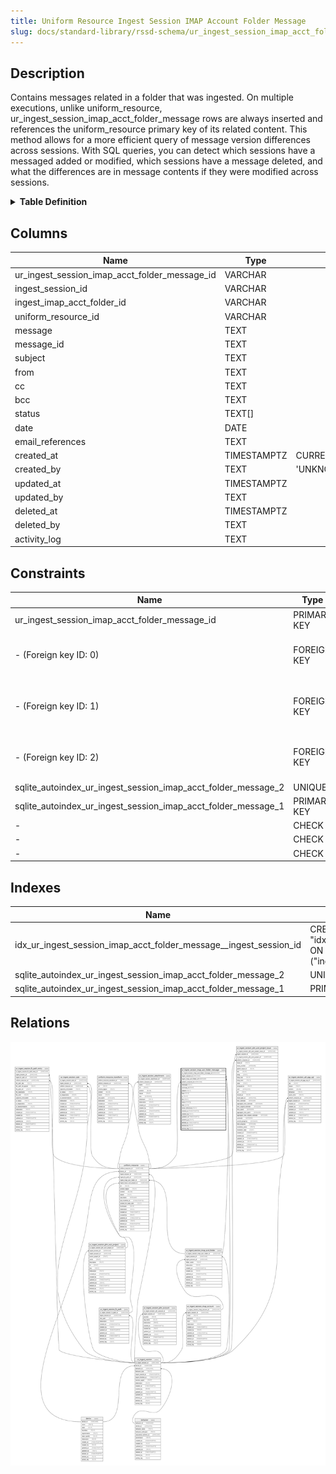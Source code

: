```yaml
---
title: Uniform Resource Ingest Session IMAP Account Folder Message
slug: docs/standard-library/rssd-schema/ur_ingest_session_imap_acct_folder_message
---
```


## Description

Contains messages related in a folder that was ingested. On multiple executions,
unlike uniform_resource, ur_ingest_session_imap_acct_folder_message rows are
always inserted and references the uniform_resource primary key of its related
content. This method allows for a more efficient query of message version
differences across sessions. With SQL queries, you can detect which sessions
have a messaged added or modified, which sessions have a message deleted, and
what the differences are in message contents if they were modified across
sessions.

<details>
<summary><strong>Table Definition</strong></summary>

```sql
CREATE TABLE "ur_ingest_session_imap_acct_folder_message" (
    "ur_ingest_session_imap_acct_folder_message_id" VARCHAR PRIMARY KEY NOT NULL,
    "ingest_session_id" VARCHAR NOT NULL,
    "ingest_imap_acct_folder_id" VARCHAR NOT NULL,
    "uniform_resource_id" VARCHAR,
    "message" TEXT NOT NULL,
    "message_id" TEXT NOT NULL,
    "subject" TEXT NOT NULL,
    "from" TEXT NOT NULL,
    "cc" TEXT CHECK(json_valid(cc)) NOT NULL,
    "bcc" TEXT CHECK(json_valid(bcc)) NOT NULL,
    "status" TEXT[] NOT NULL,
    "date" DATE,
    "email_references" TEXT CHECK(json_valid(email_references)) NOT NULL,
    "created_at" TIMESTAMPTZ DEFAULT CURRENT_TIMESTAMP,
    "created_by" TEXT DEFAULT 'UNKNOWN',
    "updated_at" TIMESTAMPTZ,
    "updated_by" TEXT,
    "deleted_at" TIMESTAMPTZ,
    "deleted_by" TEXT,
    "activity_log" TEXT,
    FOREIGN KEY("ingest_session_id") REFERENCES "ur_ingest_session"("ur_ingest_session_id"),
    FOREIGN KEY("ingest_imap_acct_folder_id") REFERENCES "ur_ingest_session_imap_acct_folder"("ur_ingest_session_imap_acct_folder_id"),
    FOREIGN KEY("uniform_resource_id") REFERENCES "uniform_resource"("uniform_resource_id"),
    UNIQUE("message", "message_id")
)
```

</details>

## Columns

| Name                                          | Type        | Default           | Nullable | Parents                                                                                                               | Comment                                                 |
| --------------------------------------------- | ----------- | ----------------- | -------- | --------------------------------------------------------------------------------------------------------------------- | ------------------------------------------------------- |
| ur_ingest_session_imap_acct_folder_message_id | VARCHAR     |                   | false    |                                                                                                                       | {"isSqlDomainZodDescrMeta":true,"isVarChar":true}       |
| ingest_session_id                             | VARCHAR     |                   | false    | [ur_ingest_session](/docs/standard-library/rssd-schema/ur_ingest_session)                                   | {"isSqlDomainZodDescrMeta":true,"isVarChar":true}       |
| ingest_imap_acct_folder_id                    | VARCHAR     |                   | false    | [ur_ingest_session_imap_acct_folder](/docs/standard-library/rssd-schema/ur_ingest_session_imap_acct_folder) | {"isSqlDomainZodDescrMeta":true,"isVarChar":true}       |
| uniform_resource_id                           | VARCHAR     |                   | true     | [uniform_resource](/docs/standard-library/rssd-schema/uniform_resource)                                     | {"isSqlDomainZodDescrMeta":true,"isVarChar":true}       |
| message                                       | TEXT        |                   | false    |                                                                                                                       |                                                         |
| message_id                                    | TEXT        |                   | false    |                                                                                                                       |                                                         |
| subject                                       | TEXT        |                   | false    |                                                                                                                       |                                                         |
| from                                          | TEXT        |                   | false    |                                                                                                                       |                                                         |
| cc                                            | TEXT        |                   | false    |                                                                                                                       | {"isSqlDomainZodDescrMeta":true,"isJsonText":true}      |
| bcc                                           | TEXT        |                   | false    |                                                                                                                       | {"isSqlDomainZodDescrMeta":true,"isJsonText":true}      |
| status                                        | TEXT[]      |                   | false    |                                                                                                                       |                                                         |
| date                                          | DATE        |                   | true     |                                                                                                                       |                                                         |
| email_references                              | TEXT        |                   | false    |                                                                                                                       | {"isSqlDomainZodDescrMeta":true,"isJsonText":true}      |
| created_at                                    | TIMESTAMPTZ | CURRENT_TIMESTAMP | true     |                                                                                                                       |                                                         |
| created_by                                    | TEXT        | 'UNKNOWN'         | true     |                                                                                                                       |                                                         |
| updated_at                                    | TIMESTAMPTZ |                   | true     |                                                                                                                       |                                                         |
| updated_by                                    | TEXT        |                   | true     |                                                                                                                       |                                                         |
| deleted_at                                    | TIMESTAMPTZ |                   | true     |                                                                                                                       |                                                         |
| deleted_by                                    | TEXT        |                   | true     |                                                                                                                       |                                                         |
| activity_log                                  | TEXT        |                   | true     |                                                                                                                       | {"isSqlDomainZodDescrMeta":true,"isJsonSqlDomain":true} |

## Constraints

| Name                                                          | Type        | Definition                                                                                                                                                                        |
| ------------------------------------------------------------- | ----------- | --------------------------------------------------------------------------------------------------------------------------------------------------------------------------------- |
| ur_ingest_session_imap_acct_folder_message_id                 | PRIMARY KEY | PRIMARY KEY (ur_ingest_session_imap_acct_folder_message_id)                                                                                                                       |
| - (Foreign key ID: 0)                                         | FOREIGN KEY | FOREIGN KEY (uniform_resource_id) REFERENCES uniform_resource (uniform_resource_id) ON UPDATE NO ACTION ON DELETE NO ACTION MATCH NONE                                            |
| - (Foreign key ID: 1)                                         | FOREIGN KEY | FOREIGN KEY (ingest_imap_acct_folder_id) REFERENCES ur_ingest_session_imap_acct_folder (ur_ingest_session_imap_acct_folder_id) ON UPDATE NO ACTION ON DELETE NO ACTION MATCH NONE |
| - (Foreign key ID: 2)                                         | FOREIGN KEY | FOREIGN KEY (ingest_session_id) REFERENCES ur_ingest_session (ur_ingest_session_id) ON UPDATE NO ACTION ON DELETE NO ACTION MATCH NONE                                            |
| sqlite_autoindex_ur_ingest_session_imap_acct_folder_message_2 | UNIQUE      | UNIQUE (message, message_id)                                                                                                                                                      |
| sqlite_autoindex_ur_ingest_session_imap_acct_folder_message_1 | PRIMARY KEY | PRIMARY KEY (ur_ingest_session_imap_acct_folder_message_id)                                                                                                                       |
| -                                                             | CHECK       | CHECK(json_valid(cc))                                                                                                                                                             |
| -                                                             | CHECK       | CHECK(json_valid(bcc))                                                                                                                                                            |
| -                                                             | CHECK       | CHECK(json_valid(email_references))                                                                                                                                               |

## Indexes

| Name                                                              | Definition                                                                                                                                            |
| ----------------------------------------------------------------- | ----------------------------------------------------------------------------------------------------------------------------------------------------- |
| idx_ur_ingest_session_imap_acct_folder_message__ingest_session_id | CREATE INDEX "idx_ur_ingest_session_imap_acct_folder_message__ingest_session_id" ON "ur_ingest_session_imap_acct_folder_message"("ingest_session_id") |
| sqlite_autoindex_ur_ingest_session_imap_acct_folder_message_2     | UNIQUE (message, message_id)                                                                                                                          |
| sqlite_autoindex_ur_ingest_session_imap_acct_folder_message_1     | PRIMARY KEY (ur_ingest_session_imap_acct_folder_message_id)                                                                                           |

## Relations

![er](../../../../assets/images/content/docs/standard-library/rssd-schema/ur_ingest_session_imap_acct_folder_message.svg)
